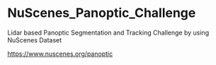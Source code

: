 # NuScenes_Panoptic_Challenge
Lidar based Panoptic Segmentation and Tracking Challenge by using NuScenes Dataset

https://www.nuscenes.org/panoptic
